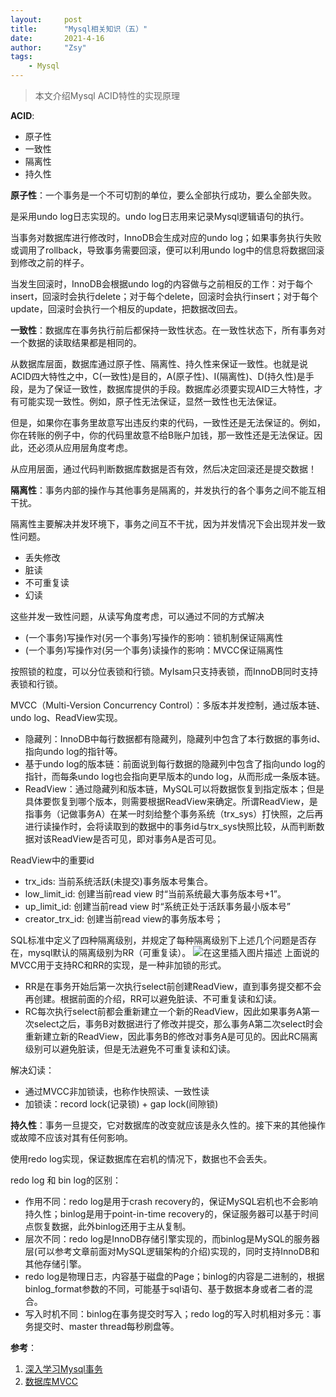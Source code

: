 ```yaml
---
layout:     post
title:      "Mysql相关知识（五）"
date:       2021-4-16
author:     "Zsy"
tags:
    - Mysql
---
```


>本文介绍Mysql ACID特性的实现原理

**ACID**:

 - 原子性
 - 一致性
 - 隔离性
 - 持久性

**原子性**：一个事务是一个不可切割的单位，要么全部执行成功，要么全部失败。

是采用undo log日志实现的。undo log日志用来记录Mysql逻辑语句的执行。

当事务对数据库进行修改时，InnoDB会生成对应的undo log；如果事务执行失败或调用了rollback，导致事务需要回滚，便可以利用undo log中的信息将数据回滚到修改之前的样子。

当发生回滚时，InnoDB会根据undo log的内容做与之前相反的工作：对于每个insert，回滚时会执行delete；对于每个delete，回滚时会执行insert；对于每个update，回滚时会执行一个相反的update，把数据改回去。

**一致性**：数据库在事务执行前后都保持一致性状态。在一致性状态下，所有事务对一个数据的读取结果都是相同的。


从数据库层面，数据库通过原子性、隔离性、持久性来保证一致性。也就是说ACID四大特性之中，C(一致性)是目的，A(原子性)、I(隔离性)、D(持久性)是手段，是为了保证一致性，数据库提供的手段。数据库必须要实现AID三大特性，才有可能实现一致性。例如，原子性无法保证，显然一致性也无法保证。

但是，如果你在事务里故意写出违反约束的代码，一致性还是无法保证的。例如，你在转账的例子中，你的代码里故意不给B账户加钱，那一致性还是无法保证。因此，还必须从应用层角度考虑。

从应用层面，通过代码判断数据库数据是否有效，然后决定回滚还是提交数据！

**隔离性**：事务内部的操作与其他事务是隔离的，并发执行的各个事务之间不能互相干扰。

隔离性主要解决并发环境下，事务之间互不干扰，因为并发情况下会出现并发一致性问题。
 - 丢失修改
 - 脏读
 - 不可重复读
 - 幻读

这些并发一致性问题，从读写角度考虑，可以通过不同的方式解决

 - (一个事务)写操作对(另一个事务)写操作的影响：锁机制保证隔离性
 - (一个事务)写操作对(另一个事务)读操作的影响：MVCC保证隔离性

按照锁的粒度，可以分位表锁和行锁。MyIsam只支持表锁，而InnoDB同时支持表锁和行锁。

MVCC（Multi-Version Concurrency Control）：多版本并发控制，通过版本链、undo log、ReadView实现。

 - 隐藏列：InnoDB中每行数据都有隐藏列，隐藏列中包含了本行数据的事务id、指向undo log的指针等。
 - 基于undo log的版本链：前面说到每行数据的隐藏列中包含了指向undo log的指针，而每条undo log也会指向更早版本的undo log，从而形成一条版本链。
 - ReadView：通过隐藏列和版本链，MySQL可以将数据恢复到指定版本；但是具体要恢复到哪个版本，则需要根据ReadView来确定。所谓ReadView，是指事务（记做事务A）在某一时刻给整个事务系统（trx_sys）打快照，之后再进行读操作时，会将读取到的数据中的事务id与trx_sys快照比较，从而判断数据对该ReadView是否可见，即对事务A是否可见。

ReadView中的重要id

 - trx_ids: 当前系统活跃(未提交)事务版本号集合。
 - low_limit_id: 创建当前read view 时“当前系统最大事务版本号+1”。
 - up_limit_id: 创建当前read view 时“系统正处于活跃事务最小版本号”
 - creator_trx_id: 创建当前read view的事务版本号；

SQL标准中定义了四种隔离级别，并规定了每种隔离级别下上述几个问题是否存在，mysql默认的隔离级别为RR（可重复读）。
![在这里插入图片描述](https://img-blog.csdnimg.cn/20210416225104783.png?x-oss-process=image,type_ZmFuZ3poZW5naGVpdGk,shadow_10,text_aHR0cHM6Ly9ibG9nLmNzZG4ubmV0L0NhcnJvdFpzeQ==,size_16,color_FFFFFF,t_70)
上面说的MVCC用于支持RC和RR的实现，是一种非加锁的形式。

 - RR是在事务开始后第一次执行select前创建ReadView，直到事务提交都不会再创建。根据前面的介绍，RR可以避免脏读、不可重复读和幻读。
 - RC每次执行select前都会重新建立一个新的ReadView，因此如果事务A第一次select之后，事务B对数据进行了修改并提交，那么事务A第二次select时会重新建立新的ReadView，因此事务B的修改对事务A是可见的。因此RC隔离级别可以避免脏读，但是无法避免不可重复读和幻读。

解决幻读：

 - 通过MVCC非加锁读，也称作快照读、一致性读
 - 加锁读：record lock(记录锁) + gap lock(间隙锁)

**持久性**：事务一旦提交，它对数据库的改变就应该是永久性的。接下来的其他操作或故障不应该对其有任何影响。

使用redo log实现，保证数据库在宕机的情况下，数据也不会丢失。

redo log 和 bin log的区别：

 - 作用不同：redo log是用于crash recovery的，保证MySQL宕机也不会影响持久性；binlog是用于point-in-time recovery的，保证服务器可以基于时间点恢复数据，此外binlog还用于主从复制。
 - 层次不同：redo log是InnoDB存储引擎实现的，而binlog是MySQL的服务器层(可以参考文章前面对MySQL逻辑架构的介绍)实现的，同时支持InnoDB和其他存储引擎。
 - redo log是物理日志，内容基于磁盘的Page；binlog的内容是二进制的，根据binlog_format参数的不同，可能基于sql语句、基于数据本身或者二者的混合。
 - 写入时机不同：binlog在事务提交时写入；redo log的写入时机相对多元：事务提交时、master thread每秒刷盘等。

**参考**：

 1. [深入学习Mysql事务](https://www.cnblogs.com/kismetv/p/10331633.html)
 2. [数据库MVCC](https://www.cnblogs.com/kismetv/p/10331633.html)
